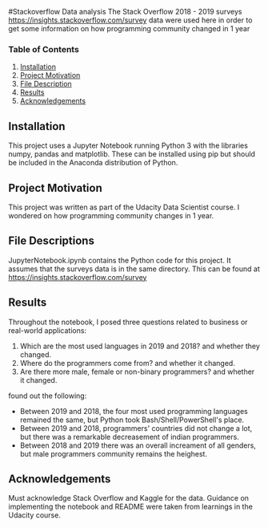 #Stackoverflow Data analysis
The Stack Overflow 2018 - 2019 surveys https://insights.stackoverflow.com/survey data were used here in order to get some information on how programming community changed in 1 year
### Table of Contents

1. [Installation](#installation)
2. [Project Motivation](#motivation)
3. [File Description](#files)
4. [Results](#results)
5. [Acknowledgements](#acknowledgements)

## Installation <a name="installation"></a>
This project uses a Jupyter Notebook running Python 3 with the libraries numpy, pandas and matplotlib. These can be installed using pip but should be included in the Anaconda distribution of Python.

## Project Motivation <a name="motivation"></a>
This project was written as part of the Udacity Data Scientist course. I wondered on how programming community changes in 1 year.

## File Descriptions <a name="files"></a>
JupyterNotebook.ipynb contains the Python code for this project.
It assumes that the surveys data is in the same directory.
This can be found at https://insights.stackoverflow.com/survey

## Results <a name="results"></a>
Throughout the notebook, I posed three questions related to business or real-world applications:
1. Which are the most used languages in 2019 and 2018? and whether they changed.
2. Where do the programmers come from? and whether it changed.
3. Are there more male, female or non-binary programmers? and whether it changed.

 found out the following:
* Between 2019 and 2018, the four most used programming languages remained the same, but Python took Bash/Shell/PowerShell's place. 
* Between 2019 and 2018, programmers' countries did not change a lot, but there was a remarkable decreasement of indian programmers.
* Between 2018 and 2019 there was an overall increament of all genders, but male programmers community remains the heighest.

## Acknowledgements <a name="acknowledgements"></a>
Must acknowledge Stack Overflow and Kaggle for the data. Guidance on implementing the notebook and README were taken from learnings in the Udacity course. 
